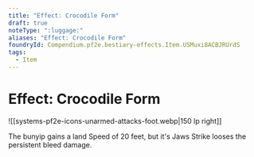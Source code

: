 ```yaml
---
title: "Effect: Crocodile Form"
draft: true
noteType: ":luggage:"
aliases: "Effect: Crocodile Form"
foundryId: Compendium.pf2e.bestiary-effects.Item.USMuxi8ACBJRUrdS
tags:
  - Item
---
```


# Effect: Crocodile Form
![[systems-pf2e-icons-unarmed-attacks-foot.webp|150 lp right]]

The bunyip gains a land Speed of 20 feet, but it's Jaws Strike looses the persistent bleed damage.

